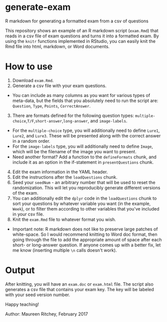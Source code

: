 # generate-exam
R markdown for generating a formatted exam from a csv of questions

This repository shows an example of an R markdown script (`exam.Rmd`) that reads in a csv file of exam questions and turns it into a formatted exam. By using the `knitr` functions implemented in RStudio, you can easily knit the Rmd file into html, markdown, or Word documents. 

# How to use
1. Download `exam.Rmd`. 
2. Generate a csv file with your exam questions. 
 - You can include as many columns as you want for various types of meta-data, but the fields that you absolutely need to run the script are: `Question`, `Type`, `Points`, `CorrectAnswer`. 
3. There are formats defined for the following question types: `multiple-choice`,`T/F`,`short-answer`,`long-answer`, and `image-labels`.
 - For the `multiple-choice` type, you will additionally need to define `Lure1`, `Lure2`, and `Lure3`. These will be presented along with the correct answer in a random order.
 - For the `image-labels` type, you will additionally need to define `Image`, which will be the filename of the image you want to present.
 - Need another format? Add a function to the `defineFormats` chunk, and include it as an option in the if-statement in `presentQuestions` chunk.
4. Edit the exam information in the YAML header. 
5. Edit the instructions after the `loadQuestions` chunk.
6. Seed your `seedNum` - an arbitrary number that will be used to reset the randomization. This will let you reproducibly generate different versions of the exam.
7. You can additionally edit the `dplyr` code in the `loadQuestions` chunk to sort your questions by whatever variable you want (in the example, `Week`), or to filter them according to other variables that you've included in your csv file.
8. Knit the `exam.Rmd` file to whatever format you wish.
  - Important note: R markdown does not like to preserve large patches of white-space. So I would recommend knitting to Word doc format, then going through the file to add the appropriate amount of space after each short- or long-answer question. If anyone comes up with a better fix, let me know (inserting multiple `\n` calls doesn't work).

# Output

After knitting, you will have an `exam.doc` or `exam.html` file. The script also generates a csv file that contains your exam key. The key will be labeled with your seed version number.

Happy teaching!

Author: Maureen Ritchey, February 2017
